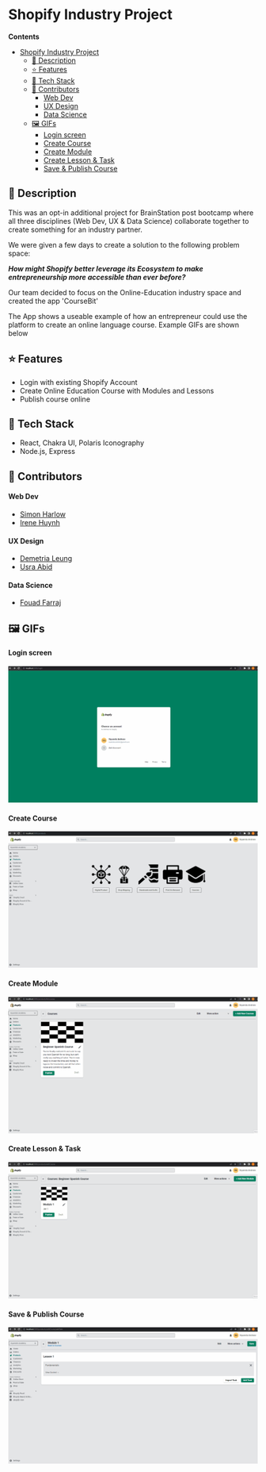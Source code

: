 # Shopify Industry Project

**Contents**
- [Shopify Industry Project](#shopify-industry-project)
  - [📝 Description](#-description)
  - [⭐ Features](#-features)
  - [🧰 Tech Stack](#-tech-stack)
  - [👷 Contributors](#-contributors)
      - [Web Dev](#web-dev)
      - [UX Design](#ux-design)
      - [Data Science](#data-science)
  - [🖼️ GIFs](#️-gifs)
      - [Login screen](#login-screen)
      - [Create Course](#create-course)
      - [Create Module](#create-module)
      - [Create Lesson \& Task](#create-lesson--task)
      - [Save \& Publish Course](#save--publish-course)


## 📝 Description
This was an opt-in additional project for BrainStation post bootcamp where all three disciplines (Web Dev, UX & Data Science) collaborate together to create something for an industry partner.

We were given a few days to create a solution to the following problem space:

***How might Shopify better leverage its Ecosystem to make entrepreneurship more accessible than ever before?***

Our team decided to focus on the Online-Education industry space and created the app 'CourseBit'

The App shows a useable example of how an entrepreneur could use the platform to create an online language course. Example GIFs are shown below

## ⭐ Features

* Login with existing Shopify Account
* Create Online Education Course with Modules and Lessons
* Publish course online

## 🧰 Tech Stack

* React, Chakra UI, Polaris Iconography
* Node.js, Express

## 👷 Contributors

#### Web Dev

* [Simon Harlow](https://github.com/simon-harlow)
* [Irene Huynh](https://github.com/IreneHuynh)

#### UX Design

* [Demetria Leung](www.demetrialeung.com)
* [Usra Abid](https://usra-design.squarespace.com/)

#### Data Science

* [Fouad Farraj](https://www.linkedin.com/in/fouadfarraj/)

## 🖼️ GIFs

#### Login screen
![Login](./screenshots-gifs/CourseBit-Login.gif)

#### Create Course
![Create Course](./screenshots-gifs/CourseBit-Create-Course.gif)

#### Create Module
![Create Module](./screenshots-gifs/CourseBit-Create-Module.gif)

#### Create Lesson & Task
![Create Lesson and Task](./screenshots-gifs/CourseBit-Create-Lesson-and-Task.gif)

#### Save & Publish Course
![Save and Publish](./screenshots-gifs/CourseBit-Save-and-Publish.gif)